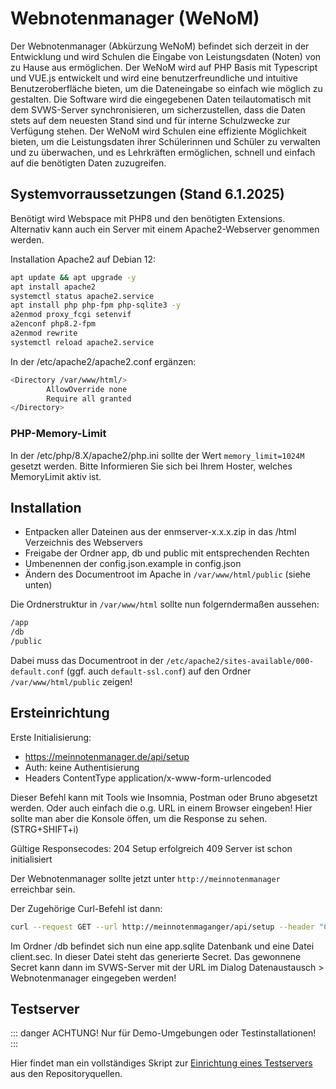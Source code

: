 # Webnotenmanager (WeNoM)

Der Webnotenmanager (Abkürzung WeNoM) befindet sich derzeit in der Entwicklung und wird Schulen die Eingabe von Leistungsdaten (Noten) von zu Hause aus ermöglichen. Der WeNoM wird auf PHP Basis mit Typescript und VUE.js entwickelt und wird eine benutzerfreundliche und intuitive Benutzeroberfläche bieten, um die Dateneingabe so einfach wie möglich zu gestalten. Die Software wird die eingegebenen Daten teilautomatisch mit dem SVWS-Server synchronisieren, um sicherzustellen, dass die Daten stets auf dem neuesten Stand sind und für interne Schulzwecke zur Verfügung stehen. Der WeNoM wird Schulen eine effiziente Möglichkeit bieten, um die Leistungsdaten ihrer Schülerinnen und Schüler zu verwalten und zu überwachen, und es Lehrkräften ermöglichen, schnell und einfach auf die benötigten Daten zuzugreifen.

## Systemvorraussetzungen (Stand 6.1.2025)

Benötigt wird Webspace mit PHP8 und den benötigten Extensions.
Alternativ kann auch ein Server mit einem Apache2-Webserver genommen werden.

Installation Apache2 auf Debian 12:

``` bash
apt update && apt upgrade -y
apt install apache2
systemctl status apache2.service 
apt install php php-fpm php-sqlite3 -y
a2enmod proxy_fcgi setenvif
a2enconf php8.2-fpm
a2enmod rewrite
systemctl reload apache2.service 
```

In der /etc/apache2/apache2.conf ergänzen:

```bash
<Directory /var/www/html/>	
        AllowOverride none
        Require all granted
</Directory>
```

### PHP-Memory-Limit

In der /etc/php/8.X/apache2/php.ini sollte der Wert ``` memory_limit=1024M ``` gesetzt werden.
Bitte Informieren Sie sich bei Ihrem Hoster, welches MemoryLimit aktiv ist.


## Installation

+ Entpacken aller Dateinen aus der enmserver-x.x.x.zip in das /html Verzeichnis des Webservers
+ Freigabe der Ordner app, db und public mit entsprechenden Rechten
+ Umbenennen der config.json.example in config.json
+ Ändern des Documentroot im Apache in `/var/www/html/public` (siehe unten)

Die Ordnerstruktur in ```/var/www/html```  sollte nun folgerndermaßen aussehen:

``` bash
/app
/db
/public
```

Dabei muss das Documentroot in der `/etc/apache2/sites-available/000-default.conf` (ggf. auch `default-ssl.conf`) auf den Ordner `/var/www/html/public` zeigen!


## Ersteinrichtung

Erste Initialisierung:

+ https://meinnotenmanager.de/api/setup
+ Auth: keine Authentisierung
+ Headers ContentType application/x-www-form-urlencoded

Dieser Befehl kann mit Tools wie Insomnia, Postman oder Bruno abgesetzt werden.
Oder auch einfach die o.g. URL in einem Browser eingeben! Hier sollte man aber die Konsole öffen, um die Response zu sehen. (STRG+SHIFT+i)

Gültige Responsecodes:
204 Setup erfolgreich
409 Server ist schon initialisiert

Der Webnotenmanager sollte jetzt unter `http://meinnotenmanager` erreichbar sein.

Der Zugehörige Curl-Befehl ist dann:
```bash
curl --request GET --url http://meinnotenmaganger/api/setup --header "Content-Type: application/x-www-form-urlencoded"
```

Im Ordner /db befindet sich nun eine app.sqlite Datenbank und eine Datei client.sec. In dieser Datei steht das generierte Secret.
Das gewonnene Secret kann dann im SVWS-Server mit der URL im Dialog Datenaustausch > Webnotenmanager eingegeben werden!

## Testserver 

::: danger ACHTUNG!
Nur für Demo-Umgebungen oder Testinstallationen!
:::

Hier findet man ein vollständiges Skript zur [Einrichtung eines Testservers](./testinstall.md) aus den Repositoryquellen.  
